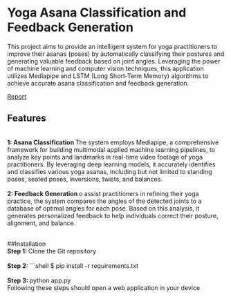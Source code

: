 # Yoga Asana Classification and Feedback Generation
<p>This project aims to provide an intelligent system for yoga practitioners to improve their asanas (poses) by automatically classifying their postures and generating valuable feedback based on joint angles. Leveraging the power of machine learning and computer vision techniques, this application utilizes Mediapipe and LSTM (Long Short-Term Memory) algorithms to achieve accurate asana classification and feedback generation. </p><a href= 'https://github.com/Bipin38/Final-project/blob/master/Report.pdf'> Report</a>

## Features
<br />
<b>1: Asana Classification </b> The system employs Mediapipe, a comprehensive framework for building multimodal applied machine learning pipelines, to analyze key points and landmarks in real-time video footage of yoga practitioners. By leveraging deep learning models, it accurately identifies and classifies various yoga asanas, including but not limited to standing poses, seated poses, inversions, twists, and balances.
<br />
<br/>
<b> 2: Feedback Generation </b>o assist practitioners in refining their yoga practice, the system compares the angles of the detected joints to a database of optimal angles for each pose. Based on this analysis, it generates personalized feedback to help individuals correct their posture, alignment, and balance.

<br />
<br/>


##Installation 
<br />
<b>Step 1: </b> Clone the Git repository 
<br />
<br/>
<b>Step 2: </b> ```shell $ pip install -r requirements.txt
<br />
<br/>
<b>Step 3: </b>python app.py 
<br/>
Following these steps should open a web application in your device 
